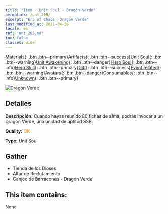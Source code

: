```yaml
---
title: "Item - Unit Soul - Dragón Verde"
permalink: /unt_205/
excerpt: "Era of Chaos  Dragón Verde"
last_modified_at: 2021-04-26
locale: es
ref: "unt_205.md"
toc: false
classes: wide
---
```

 [Materials](/ItemsES/){: .btn .btn--primary}[Artifacts](/ItemsES/Artifacts/){: .btn .btn--success}[Unit Soul](/ItemsES/UnitSoul/){: .btn .btn--warning}[Unit Awakening](/ItemsES/UnitAwakening/){: .btn .btn--danger}[Hero Soul](/ItemsES/HeroSoul/){: .btn .btn--info}[Hero Skill](/ItemsES/HeroSkill/){: .btn .btn--primary}[Gift](/ItemsES/Gift/){: .btn .btn--success}[Event related](/ItemsES/Events/){: .btn .btn--warning}[Avatars](/ItemsES/Avatars/){: .btn .btn--danger}[Consumables](/ItemsES/Consumables/){: .btn .btn--info}[Unknown](/ItemsES/Unknown/){: .btn .btn--primary}

 ![Dragón Verde](/images/u/ti_lvlong.jpg)

## Detalles
 **Descripción:** Cuando hayas reunido 80 fichas de alma, podrás invocar a un Dragón Verde, una unidad de aptitud SSR.

 **Quality:** <span style="color: #FF8C00">OK</span>

 **Type:** Unit Soul

## Gather

*    Tienda de los Dioses 
*    Altar de Reclutamiento 
*    Canjeo de Barracones - Dragón Verde 

## This item contains:

  None

